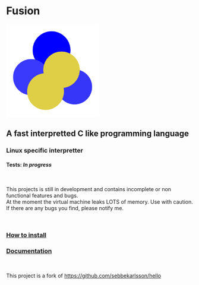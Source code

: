 # Fusion
<img src="Fusion-Logo.png" alt="alt text" title="image Title" width="250"/>

## A fast interpretted C like programming language
### Linux specific interpretter


#### Tests: *In progress*

<br>

This projects is still in development and contains incomplete or non functional features and bugs.<br>
At the moment the virtual machine leaks LOTS of memory. Use with caution.<br>
If there are any bugs you find, please notify me.

<br>

### [How to install](https://github.com/KickdeGans/Fusion/wiki)
### [Documentation](https://github.com/KickdeGans/Fusion/wiki/Documentation)

<br>

This project is a fork of https://github.com/sebbekarlsson/hello

